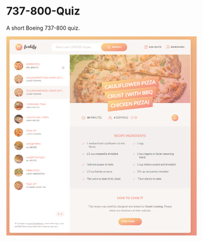 # 737-800-Quiz
A short Boeing 737-800 quiz.

![Pic](https://raw.githubusercontent.com/emilje/Forkify/main/appPreview.png)
